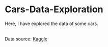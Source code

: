# Cars-Data-Exploration
Here, I have explored the data of some cars.

</br>Data source: [Kaggle](https://www.kaggle.com/datasets/athirags/car-data)
